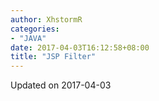 ```yaml
---
author: XhstormR
categories:
- "JAVA"
date: 2017-04-03T16:12:58+08:00
title: "JSP Filter"
---
```


<!--more-->

Updated on 2017-04-03

>